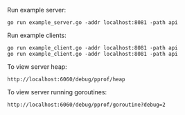 
Run example server:

    go run example_server.go -addr localhost:8081 -path api

Run example clients:

    go run example_client.go -addr localhost:8081 -path api
    go run example_client.go -addr localhost:8081 -path api

To view server heap:

    http://localhost:6060/debug/pprof/heap

To view server running goroutines:

    http://localhost:6060/debug/pprof/goroutine?debug=2
